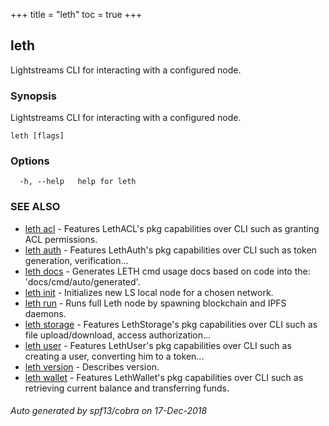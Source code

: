 +++
title = "leth"
toc = true
+++
## leth

Lightstreams CLI for interacting with a configured node.

### Synopsis

Lightstreams CLI for interacting with a configured node.

```
leth [flags]
```

### Options

```
  -h, --help   help for leth
```

### SEE ALSO

* [leth acl](/04.cli-docs/leth/acl/)	 - Features LethACL's pkg capabilities over CLI such as granting ACL permissions.
* [leth auth](/04.cli-docs/leth/auth/)	 - Features LethAuth's pkg capabilities over CLI such as token generation, verification...
* [leth docs](/04.cli-docs/leth/docs/)	 - Generates LETH cmd usage docs based on code into the: 'docs/cmd/auto/generated'.
* [leth init](/04.cli-docs/leth/init/)	 - Initializes new LS local node for a chosen network.
* [leth run](/04.cli-docs/leth/run/)	 - Runs full Leth node by spawning blockchain and IPFS daemons.
* [leth storage](/04.cli-docs/leth/storage/)	 - Features LethStorage's pkg capabilities over CLI such as file upload/download, access authorization...
* [leth user](/04.cli-docs/leth/user/)	 - Features LethUser's pkg capabilities over CLI such as creating a user, converting him to a token...
* [leth version](/04.cli-docs/leth/version/)	 - Describes version.
* [leth wallet](/04.cli-docs/leth/wallet/)	 - Features LethWallet's pkg capabilities over CLI such as retrieving current balance and transferring funds.

###### Auto generated by spf13/cobra on 17-Dec-2018
